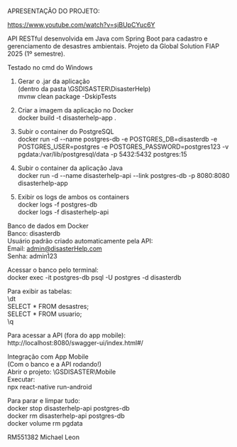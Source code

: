 APRESENTAÇÃO DO PROJETO:

https://www.youtube.com/watch?v=sjBUpCYuc6Y

API RESTful desenvolvida em Java com Spring Boot para cadastro e gerenciamento de desastres ambientais. Projeto da Global Solution FIAP 2025 (1º semestre).

Testado no cmd do Windows

1. Gerar o .jar da aplicação  
(dentro da pasta \GSDISASTER\DisasterHelp)  
mvnw clean package -DskipTests

2. Criar a imagem da aplicação no Docker  
docker build -t disasterhelp-app .

3. Subir o container do PostgreSQL  
docker run -d --name postgres-db -e POSTGRES_DB=disasterdb -e POSTGRES_USER=postgres -e POSTGRES_PASSWORD=postgres123 -v pgdata:/var/lib/postgresql/data -p 5432:5432 postgres:15

4. Subir o container da aplicação Java  
docker run -d --name disasterhelp-api --link postgres-db -p 8080:8080 disasterhelp-app

5. Exibir os logs de ambos os containers  
docker logs -f postgres-db  
docker logs -f disasterhelp-api

Banco de dados em Docker  
Banco: disasterdb  
Usuário padrão criado automaticamente pela API:  
Email: admin@disasterHelp.com  
Senha: admin123

Acessar o banco pelo terminal:  
docker exec -it postgres-db psql -U postgres -d disasterdb

Para exibir as tabelas:  
\dt  
SELECT * FROM desastres;  
SELECT * FROM usuario;  
\q

Para acessar a API (fora do app mobile):  
http://localhost:8080/swagger-ui/index.html#/

Integração com App Mobile  
(Com o banco e a API rodando!)  
Abrir o projeto: \GSDISASTER\Mobile  
Executar:  
npx react-native run-android

Para parar e limpar tudo:  
docker stop disasterhelp-api postgres-db  
docker rm disasterhelp-api postgres-db  
docker volume rm pgdata

RM551382 Michael Leon
